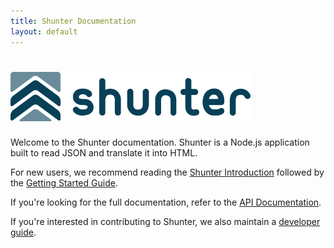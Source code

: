 ```yaml
---
title: Shunter Documentation
layout: default
---
```

# ![Shunter](/docs/1.0.1/shunter-logo.png)

Welcome to the Shunter documentation. Shunter is a Node.js application built to read JSON and translate it into HTML.

For new users, we recommend reading the [Shunter Introduction](introduction.html) followed by the [Getting Started Guide](getting-started.html).

If you're looking for the full documentation, refer to the [API Documentation](usage/index.html).

If you're interested in contributing to Shunter, we also maintain a [developer guide](developer-guide.html).
